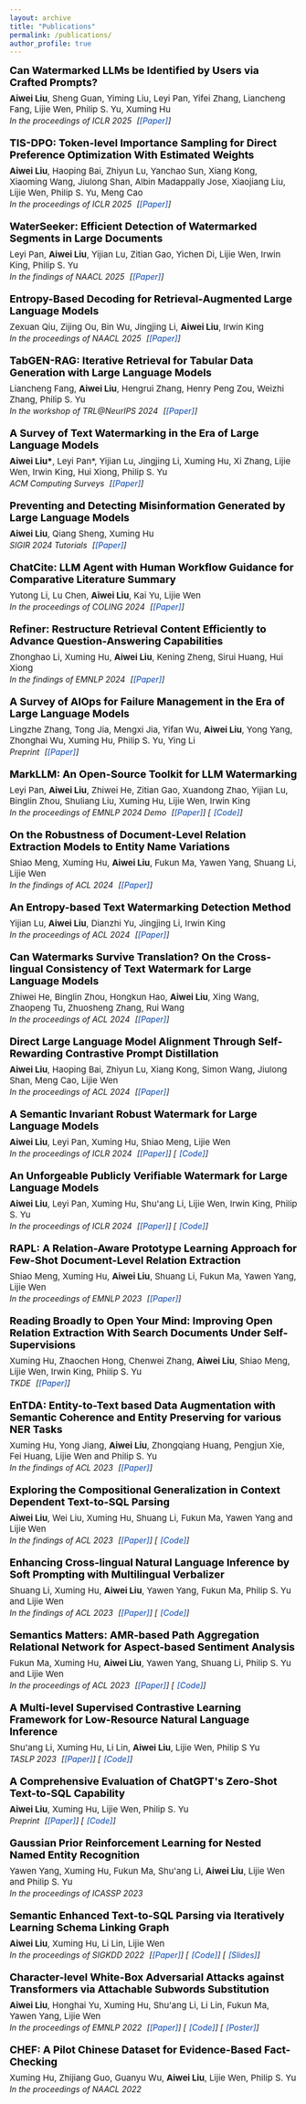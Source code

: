```yaml
---
layout: archive
title: "Publications"
permalink: /publications/
author_profile: true
---
```


<style>
.publication {
    font-family: "Microsoft YaHei",
    line-height: 1.4;
    margin-bottom: 20px;
}
.pub-title {
    font-weight: 700;           /* 调整为稍轻的粗体 */
    font-size: 18px;           /* 增大标题字号 */
    margin: 0 0 8px 0;         /* 增加底部间距 */
    color: #000;
}
.pub-authors {
    font-family: "Microsoft YaHei",
    margin: 3px 0;
    font-size: 15px;
    font-weight: normal;       /* 确保作者名称为常规字重 */
    color: rgba(0,0,0,0.9);    /* 更自然的灰色 */
}
.pub-venue-links {
    margin: 2px 0;
    font-style: italic;
}
.pub-venue {
    display: inline-block;
    margin-right: 5px;
}
.pub-links {
    display: inline-block;
}
.pub-links a {
    color: #0645AD;
    text-decoration: none;
}
.pub-links a::before {         /* 添加左方括号 */
    content: '[';
}
.pub-links a::after {          /* 添加右方括号 */
    content: ']';
}
.pub-links a + a {             /* 如果有多个链接，添加间距 */
    margin-left: 5px;
}
h2 {
    font-family:  "Microsoft YaHei", 
    margin-top: 20px;
    margin-bottom: 15px;
}
</style>

<div class="publication">
<div class="pub-title">Can Watermarked LLMs be Identified by Users via Crafted Prompts?</div>
<div class="pub-authors"><span style="font-weight: bold;">Aiwei Liu</span>, Sheng Guan, Yiming Liu, Leyi Pan, Yifei Zhang, Liancheng Fang, Lijie Wen, Philip S. Yu, Xuming Hu</div>
<div class="pub-venue-links">
    <span class="pub-venue">In the proceedings of ICLR 2025</span>
    <span class="pub-links">[<a href="https://arxiv.org/abs/2410.03168">Paper</a>]</span>
</div>
</div>

<div class="publication">
<div class="pub-title">TIS-DPO: Token-level Importance Sampling for Direct Preference Optimization With Estimated Weights</div>
<div class="pub-authors"><span style="font-weight: bold;">Aiwei Liu</span>, Haoping Bai, Zhiyun Lu, Yanchao Sun, Xiang Kong, Xiaoming Wang, Jiulong Shan, Albin Madappally Jose, Xiaojiang Liu, Lijie Wen, Philip S. Yu, Meng Cao</div>
<div class="pub-venue-links">
    <span class="pub-venue">In the proceedings of ICLR 2025</span>
    <span class="pub-links">[<a href="https://arxiv.org/abs/2410.04350">Paper</a>]</span>
</div>
</div>

<div class="publication">
<div class="pub-title">WaterSeeker: Efficient Detection of Watermarked Segments in Large Documents</div>
<div class="pub-authors">Leyi Pan, <span style="font-weight: bold;">Aiwei Liu</span>, Yijian Lu, Zitian Gao, Yichen Di, Lijie Wen, Irwin King, Philip S. Yu</div>
<div class="pub-venue-links">
    <span class="pub-venue">In the findings of NAACL 2025</span>
    <span class="pub-links">[<a href="https://arxiv.org/abs/2409.05112">Paper</a>]</span>
</div>
</div>

<div class="publication">
<div class="pub-title">Entropy-Based Decoding for Retrieval-Augmented Large Language Models</div>
<div class="pub-authors">Zexuan Qiu, Zijing Ou, Bin Wu, Jingjing Li, <span style="font-weight: bold;">Aiwei Liu</span>, Irwin King</div>
<div class="pub-venue-links">
    <span class="pub-venue">In the proceedings of NAACL 2025</span>
    <span class="pub-links">[<a href="https://arxiv.org/abs/2406.17519">Paper</a>]</span>
</div>
</div>

<div class="publication">
<div class="pub-title">TabGEN-RAG: Iterative Retrieval for Tabular Data Generation with Large Language Models</div>
<div class="pub-authors">Liancheng Fang, <span style="font-weight: bold;">Aiwei Liu</span>, Hengrui Zhang, Henry Peng Zou, Weizhi Zhang, Philip S. Yu</div>
<div class="pub-venue-links">
    <span class="pub-venue">In the workshop of TRL@NeurIPS 2024</span>
    <span class="pub-links">[<a href="https://arxiv.org/abs/2403.02574">Paper</a>]</span>
</div>
</div>


<div class="publication">
<div class="pub-title">A Survey of Text Watermarking in the Era of Large Language Models</div>
<div class="pub-authors"><span style="font-weight: bold;">Aiwei Liu*</span>, Leyi Pan*, Yijian Lu, Jingjing Li, Xuming Hu, Xi Zhang, Lijie Wen, Irwin King, Hui Xiong, Philip S. Yu</div>
<div class="pub-venue-links">
    <span class="pub-venue">ACM Computing Surveys</span>
    <span class="pub-links">[<a href="https://dl.acm.org/doi/abs/10.1145/3691626">Paper</a>]</span>
</div>
</div>

<div class="publication">
<div class="pub-title">Preventing and Detecting Misinformation Generated by Large Language Models</div>
<div class="pub-authors"><span style="font-weight: bold;">Aiwei Liu</span>, Qiang Sheng, Xuming Hu</div>
<div class="pub-venue-links">
    <span class="pub-venue">SIGIR 2024 Tutorials</span>
    <span class="pub-links">[<a href="https://dl.acm.org/doi/abs/10.1145/3626772.3661377">Paper</a>]</span>
</div>
</div>

<div class="publication">
<div class="pub-title">ChatCite: LLM Agent with Human Workflow Guidance for Comparative Literature Summary</div>
<div class="pub-authors">Yutong Li, Lu Chen, <span style="font-weight: bold;">Aiwei Liu</span>, Kai Yu, Lijie Wen</div>
<div class="pub-venue-links">
    <span class="pub-venue">In the proceedings of COLING 2024</span>
    <span class="pub-links">[<a href="https://arxiv.org/abs/2403.02574">Paper</a>]</span>
</div>
</div>

<div class="publication">
<div class="pub-title">Refiner: Restructure Retrieval Content Efficiently to Advance Question-Answering Capabilities</div>
<div class="pub-authors">Zhonghao Li, Xuming Hu, <span style="font-weight: bold;">Aiwei Liu</span>, Kening Zheng, Sirui Huang, Hui Xiong</div>
<div class="pub-venue-links">
    <span class="pub-venue">In the findings of EMNLP 2024</span>
    <span class="pub-links">[<a href="https://arxiv.org/abs/2406.11357">Paper</a>]</span>
</div>
</div>

<div class="publication">
<div class="pub-title">A Survey of AIOps for Failure Management in the Era of Large Language Models</div>
<div class="pub-authors">Lingzhe Zhang, Tong Jia, Mengxi Jia, Yifan Wu, <span style="font-weight: bold;">Aiwei Liu</span>, Yong Yang, Zhonghai Wu, Xuming Hu, Philip S. Yu, Ying Li</div>
<div class="pub-venue-links">
    <span class="pub-venue">Preprint</span>
    <span class="pub-links">[<a href="https://arxiv.org/abs/2406.11213">Paper</a>]</span>
</div>
</div>

<div class="publication">
<div class="pub-title">MarkLLM: An Open-Source Toolkit for LLM Watermarking</div>
<div class="pub-authors">Leyi Pan, <span style="font-weight: bold;">Aiwei Liu</span>, Zhiwei He, Zitian Gao, Xuandong Zhao, Yijian Lu, Binglin Zhou, Shuliang Liu, Xuming Hu, Lijie Wen, Irwin King</div>
<div class="pub-venue-links">
    <span class="pub-venue">In the proceedings of EMNLP 2024 Demo</span>
    <span class="pub-links">[<a href="https://arxiv.org/abs/2405.10051">Paper</a>] [<a href="https://github.com/THU-BPM/MarkLLM">Code</a>]</span>
</div>
</div>

<div class="publication">
<div class="pub-title">On the Robustness of Document-Level Relation Extraction Models to Entity Name Variations</div>
<div class="pub-authors">Shiao Meng, Xuming Hu, <span style="font-weight: bold;">Aiwei Liu</span>, Fukun Ma, Yawen Yang, Shuang Li, Lijie Wen</div>
<div class="pub-venue-links">
    <span class="pub-venue">In the findings of ACL 2024</span>
    <span class="pub-links">[<a href="https://arxiv.org/abs/2406.07444">Paper</a>]</span>
</div>
</div>

<div class="publication">
<div class="pub-title">An Entropy-based Text Watermarking Detection Method</div>
<div class="pub-authors">Yijian Lu, <span style="font-weight: bold;">Aiwei Liu</span>, Dianzhi Yu, Jingjing Li, Irwin King</div>
<div class="pub-venue-links">
    <span class="pub-venue">In the proceedings of ACL 2024</span>
    <span class="pub-links">[<a href="https://arxiv.org/pdf/2403.13485.pdf">Paper</a>]</span>
</div>
</div>

<div class="publication">
<div class="pub-title">Can Watermarks Survive Translation? On the Cross-lingual Consistency of Text Watermark for Large Language Models</div>
<div class="pub-authors">Zhiwei He, Binglin Zhou, Hongkun Hao, <span style="font-weight: bold;">Aiwei Liu</span>, Xing Wang, Zhaopeng Tu, Zhuosheng Zhang, Rui Wang</div>
<div class="pub-venue-links">
    <span class="pub-venue">In the proceedings of ACL 2024</span>
    <span class="pub-links">[<a href="https://arxiv.org/pdf/2402.14007.pdf">Paper</a>]</span>
</div>
</div>

<div class="publication">
<div class="pub-title">Direct Large Language Model Alignment Through Self-Rewarding Contrastive Prompt Distillation</div>
<div class="pub-authors"><span style="font-weight: bold;">Aiwei Liu</span>, Haoping Bai, Zhiyun Lu, Xiang Kong, Simon Wang, Jiulong Shan, Meng Cao, Lijie Wen</div>
<div class="pub-venue-links">
    <span class="pub-venue">In the proceedings of ACL 2024</span>
    <span class="pub-links">[<a href="https://arxiv.org/pdf/2402.11907.pdf">Paper</a>]</span>
</div>
</div>

<div class="publication">
<div class="pub-title">A Semantic Invariant Robust Watermark for Large Language Models</div>
<div class="pub-authors"><span style="font-weight: bold;">Aiwei Liu</span>, Leyi Pan, Xuming Hu, Shiao Meng, Lijie Wen</div>
<div class="pub-venue-links">
    <span class="pub-venue">In the proceedings of ICLR 2024</span>
    <span class="pub-links">[<a href="https://arxiv.org/pdf/2310.06356.pdf">Paper</a>] [<a href="https://github.com/THU-BPM/Robust_Watermark">Code</a>]</span>
</div>
</div>

<div class="publication">
<div class="pub-title">An Unforgeable Publicly Verifiable Watermark for Large Language Models</div>
<div class="pub-authors"><span style="font-weight: bold;">Aiwei Liu</span>, Leyi Pan, Xuming Hu, Shu'ang Li, Lijie Wen, Irwin King, Philip S. Yu</div>
<div class="pub-venue-links">
    <span class="pub-venue">In the proceedings of ICLR 2024</span>
    <span class="pub-links">[<a href="https://arxiv.org/pdf/2307.16230.pdf">Paper</a>] [<a href="https://github.com/THU-BPM/private_watermark">Code</a>]</span>
</div>
</div>

<div class="publication">
<div class="pub-title">RAPL: A Relation-Aware Prototype Learning Approach for Few-Shot Document-Level Relation Extraction</div>
<div class="pub-authors">Shiao Meng, Xuming Hu, <span style="font-weight: bold;">Aiwei Liu</span>, Shuang Li, Fukun Ma, Yawen Yang, Lijie Wen</div>
<div class="pub-venue-links">
    <span class="pub-venue">In the proceedings of EMNLP 2023</span>
    <span class="pub-links">[<a href="https://aclanthology.org/2023.emnlp-main.316.pdf">Paper</a>]</span>
</div>
</div>

<div class="publication">
<div class="pub-title">Reading Broadly to Open Your Mind: Improving Open Relation Extraction With Search Documents Under Self-Supervisions</div>
<div class="pub-authors">Xuming Hu, Zhaochen Hong, Chenwei Zhang, <span style="font-weight: bold;">Aiwei Liu</span>, Shiao Meng, Lijie Wen, Irwin King, Philip S. Yu</div>
<div class="pub-venue-links">
    <span class="pub-venue">TKDE</span>
    <span class="pub-links">[<a href="https://ieeexplore.ieee.org/abstract/document/10255305">Paper</a>]</span>
</div>
</div>

<div class="publication">
<div class="pub-title">EnTDA: Entity-to-Text based Data Augmentation with Semantic Coherence and Entity Preserving for various NER Tasks</div>
<div class="pub-authors">Xuming Hu, Yong Jiang, <span style="font-weight: bold;">Aiwei Liu</span>, Zhongqiang Huang, Pengjun Xie, Fei Huang, Lijie Wen and Philip S. Yu</div>
<div class="pub-venue-links">
    <span class="pub-venue">In the findings of ACL 2023</span>
    <span class="pub-links">[<a href="https://aclanthology.org/2023.findings-acl.578.pdf">Paper</a>]</span>
</div>
</div>

<div class="publication">
<div class="pub-title">Exploring the Compositional Generalization in Context Dependent Text-to-SQL Parsing</div>
<div class="pub-authors"><span style="font-weight: bold;">Aiwei Liu</span>, Wei Liu, Xuming Hu, Shuang Li, Fukun Ma, Yawen Yang and Lijie Wen</div>
<div class="pub-venue-links">
    <span class="pub-venue">In the findings of ACL 2023</span>
    <span class="pub-links">[<a href="https://aclanthology.org/2023.findings-acl.43.pdf">Paper</a>] [<a href="https://github.com/THU-BPM/CD-Text2SQL-CG">Code</a>]</span>
</div>
</div>

<div class="publication">
<div class="pub-title">Enhancing Cross-lingual Natural Language Inference by Soft Prompting with Multilingual Verbalizer</div>
<div class="pub-authors">Shuang Li, Xuming Hu, <span style="font-weight: bold;">Aiwei Liu</span>, Yawen Yang, Fukun Ma, Philip S. Yu and Lijie Wen</div>
<div class="pub-venue-links">
    <span class="pub-venue">In the findings of ACL 2023</span>
    <span class="pub-links">[<a href="https://aclanthology.org/2023.findings-acl.88.pdf">Paper</a>] [<a href="https://github.com/THU-BPM/SoftMV">Code</a>]</span>
</div>
</div>

<div class="publication">
<div class="pub-title">Semantics Matters: AMR-based Path Aggregation Relational Network for Aspect-based Sentiment Analysis</div>
<div class="pub-authors">Fukun Ma, Xuming Hu, <span style="font-weight: bold;">Aiwei Liu</span>, Yawen Yang, Shuang Li, Philip S. Yu and Lijie Wen</div>
<div class="pub-venue-links">
    <span class="pub-venue">In the proceedings of ACL 2023</span>
    <span class="pub-links">[<a href="https://aclanthology.org/2023.acl-long.19.pdf">Paper</a>] [<a href="https://github.com/THU-BPM/APARN">Code</a>]</span>
</div>
</div>

<div class="publication">
<div class="pub-title">A Multi-level Supervised Contrastive Learning Framework for Low-Resource Natural Language Inference</div>
<div class="pub-authors">Shu'ang Li, Xuming Hu, Li Lin, <span style="font-weight: bold;">Aiwei Liu</span>, Lijie Wen, Philip S Yu</div>
<div class="pub-venue-links">
    <span class="pub-venue">TASLP 2023</span>
    <span class="pub-links">[<a href="https://arxiv.org/pdf/2205.15550.pdf">Paper</a>] [<a href="https://github.com/THU-BPM/MultiSCL">Code</a>]</span>
</div>
</div>

<div class="publication">
<div class="pub-title">A Comprehensive Evaluation of ChatGPT's Zero-Shot Text-to-SQL Capability</div>
<div class="pub-authors"><span style="font-weight: bold;">Aiwei Liu</span>, Xuming Hu, Lijie Wen, Philip S. Yu</div>
<div class="pub-venue-links">
    <span class="pub-venue">Preprint</span>
    <span class="pub-links">[<a href="https://arxiv.org/abs/2303.13547">Paper</a>] [<a href="https://github.com/THU-BPM/chatgpt-sql">Code</a>]</span>
</div>
</div>

<div class="publication">
<div class="pub-title">Gaussian Prior Reinforcement Learning for Nested Named Entity Recognition</div>
<div class="pub-authors">Yawen Yang, Xuming Hu, Fukun Ma, Shu'ang Li, <span style="font-weight: bold;">Aiwei Liu</span>, Lijie Wen and Philip S. Yu</div>
<div class="pub-venue-links">
    <span class="pub-venue">In the proceedings of ICASSP 2023</span>
    <span class="pub-links"></span>
</div>
</div>

<div class="publication">
<div class="pub-title">Semantic Enhanced Text-to-SQL Parsing via Iteratively Learning Schema Linking Graph</div>
<div class="pub-authors"><span style="font-weight: bold;">Aiwei Liu</span>, Xuming Hu, Li Lin, Lijie Wen</div>
<div class="pub-venue-links">
    <span class="pub-venue">In the proceedings of SIGKDD 2022</span>
    <span class="pub-links">[<a href="https://dl.acm.org/doi/pdf/10.1145/3534678.3539294">Paper</a>] [<a href="https://github.com/THU-BPM/ISESL-SQL">Code</a>] [<a href="https://cloud.tsinghua.edu.cn/f/ba34f01696c242e7b443/">Slides</a>]</span>
</div>
</div>

<div class="publication">
<div class="pub-title">Character-level White-Box Adversarial Attacks against Transformers via Attachable Subwords Substitution</div>
<div class="pub-authors"><span style="font-weight: bold;">Aiwei Liu</span>, Honghai Yu, Xuming Hu, Shu'ang Li, Li Lin, Fukun Ma, Yawen Yang, Lijie Wen</div>
<div class="pub-venue-links">
    <span class="pub-venue">In the proceedings of EMNLP 2022</span>
    <span class="pub-links">[<a href="https://aclanthology.org/2022.emnlp-main.522/">Paper</a>] [<a href="https://github.com/THU-BPM/CWBA">Code</a>] [<a href="https://cloud.tsinghua.edu.cn/f/4bc0f8683ddd4a5584d5/">Poster</a>]</span>
</div>
</div>

<div class="publication">
<div class="pub-title">CHEF: A Pilot Chinese Dataset for Evidence-Based Fact-Checking</div>
<div class="pub-authors">Xuming Hu, Zhijiang Guo, Guanyu Wu, <span style="font-weight: bold;">Aiwei Liu</span>, Lijie Wen, Philip S. Yu</div>
<div class="pub-venue-links">
    <span class="pub-venue">In the proceedings of NAACL 2022</span>
    <span class="pub-links"></span>
</div>
</div>